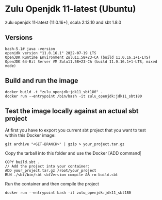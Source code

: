 # Zulu Openjdk 11-latest (Ubuntu) 

zulu openjdk 11-latest (11.0.16+), scala 2.13.10 and sbt 1.8.0

## Versions

```
bash-5.1# java -version
openjdk version "11.0.16.1" 2022-07-19 LTS
OpenJDK Runtime Environment Zulu11.58+23-CA (build 11.0.16.1+1-LTS)
OpenJDK 64-Bit Server VM Zulu11.58+23-CA (build 11.0.16.1+1-LTS, mixed mode)
```

## Build and run the image

```
docker build -t "zulu_openjdk:jdk11_sbt180" .
docker run --entrypoint /bin/bash -it zulu_openjdk:jdk11_sbt180
```

## Test the image locally against an actual sbt project
At first you have to export you current sbt project that you want to test within this Docker image:

```
git archive "<GIT-BRANCH>" | gzip > your_project.tar.gz
```

Copy the tarball into this folder and use the Docker [ADD command]

```
COPY build.sbt .
// Add the project into your container:
ADD your_project.tar.gz /root/your_project
RUN ./sbt/bin/sbt sbtVersion compile && rm build.sbt
```

Run the container and then compile the project

```
docker run --entrypoint bash -it zulu_openjdk:jdk11_sbt180
```
